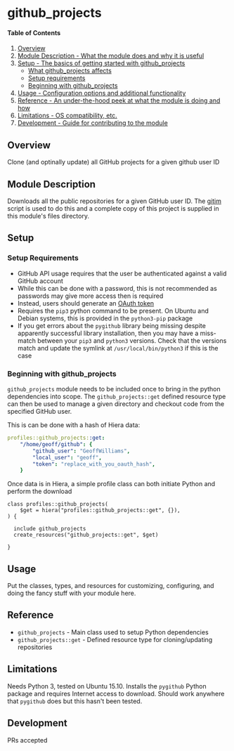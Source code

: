 # github_projects

#### Table of Contents

1. [Overview](#overview)
2. [Module Description - What the module does and why it is useful](#module-description)
3. [Setup - The basics of getting started with github_projects](#setup)
    * [What github_projects affects](#what-github_projects-affects)
    * [Setup requirements](#setup-requirements)
    * [Beginning with github_projects](#beginning-with-github_projects)
4. [Usage - Configuration options and additional functionality](#usage)
5. [Reference - An under-the-hood peek at what the module is doing and how](#reference)
5. [Limitations - OS compatibility, etc.](#limitations)
6. [Development - Guide for contributing to the module](#development)

## Overview

Clone (and optinally update) all GitHub projects for a given github user ID

## Module Description

Downloads all the public repositories for a given GitHub user ID.  The [gitim](https://github.com/muhasturk/gitim) script is used to do this and a complete copy of this project is supplied in this module's files directory.

## Setup

### Setup Requirements

* GitHub API usage requires that the user be authenticated against a valid GitHub account
* While this can be done with a password, this is not recommended as passwords may give more access then is required
* Instead, users should generate an [OAuth token]( https://help.github.com/articles/creating-an-access-token-for-command-line-use/)
* Requires the `pip3` python command to be present.  On Ubuntu and Debian systems, this is provided in the `python3-pip` package
* If you get errors about the `pygithub` library being missing despite apparently successful library installation, then you may have a miss-match between your `pip3` and `python3` versions.  Check that the versions match and update the symlink at `/usr/local/bin/python3` if this is the case

### Beginning with github_projects

`github_projects` module needs to be included once to bring in the python dependencies into scope.  The `github_projects::get` defined resource type can then be used to manage a given directory and checkout code from the specified GitHub user.

This is can be done with a hash of Hiera data:

```yaml
profiles::github_projects::get:
    "/home/geoff/github": {
        "github_user": "GeoffWilliams",
        "local_user": "geoff",
        "token": "replace_with_you_oauth_hash",
    }
```

Once data is in Hiera, a simple profile class can both initiate Python and perform the download

```puppet
class profiles::github_projects(
    $get = hiera("profiles::github_projects::get", {}),
) {

  include github_projects
  create_resources("github_projects::get", $get)

}
```
## Usage

Put the classes, types, and resources for customizing, configuring, and doing
the fancy stuff with your module here.

## Reference

* `github_projects` - Main class used to setup Python dependencies
* `github_projects::get` - Defined resource type for cloning/updating repositories

## Limitations

Needs Python 3, tested on Ubuntu 15.10.  Installs the `pygithub` Python package and requires Internet access to download.  Should work anywhere that `pygithub` does but this hasn't been tested.

## Development

PRs accepted
